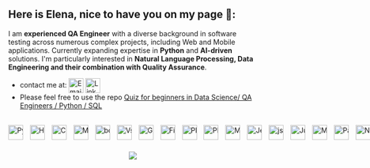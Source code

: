 ## Here is Elena, nice to have you on my page 🤗:
I am **experienced QA Engineer** with a diverse background in software testing across numerous complex projects, including Web and Mobile applications. Currently expanding expertise in **Python** and **AI-driven** solutions. I'm particularly interested in **Natural Language Processing, Data Engineering and their combination with Quality Assurance**.


- contact me at:
<a href="mailto:elena.e.gav@gmail.com" title="Email"><img alt="Email" src="https://img.shields.io/badge/Gmail-D14836?style=for-the-badge&logo=gmail&logoColor=white" height="30" align="center"/></a>
<a href="https://www.linkedin.com/in/elena-e-gavrilova/"><img  alt="LinkedIn" title="LinkedIn" src="https://img.shields.io/static/v1?message=LinkedIn&logo=linkedin&label=&color=0077B5&logoColor=white&labelColor=&style=for-the-badge" height="30" align="center" /></a>
- Please feel free to use the repo [Quiz for beginners in Data Science/ QA Engineers / Python / SQL](https://github.com/gavrie01/quiz_json)


<br>
<div align="center" style="white-space: nowrap;">
<img alt="Python" width="30px" style="padding-right:10px; padding-bottom:10px" src="https://cdn.jsdelivr.net/gh/devicons/devicon/icons/python/python-original.svg" title="Python" />
<img alt="HTML" width="30px" style="padding-right:10px; padding-bottom:10px" src="https://cdn.jsdelivr.net/gh/devicons/devicon/icons/html5/html5-plain.svg" title="HTML" />
<img alt="CSS" width="30px" style="padding-right:10px; padding-bottom:10px" src="https://cdn.jsdelivr.net/gh/devicons/devicon/icons/css3/css3-plain.svg" title="CSS" />
<img alt="Mysql" width="30px" style="padding-right:10px; padding-bottom:10px" src="https://cdn.jsdelivr.net/gh/devicons/devicon/icons/mysql/mysql-original-wordmark.svg" title="Mysql" />
<img alt="bootstrap" width="30px" style="padding-right:10px; padding-bottom:10px" src="https://cdn.jsdelivr.net/gh/devicons/devicon/icons/bootstrap/bootstrap-original.svg"  title="bootstrap" />
<img alt="VsCode" width="30px" style="padding-right:10px; padding-bottom:10px" src="https://cdn.jsdelivr.net/gh/devicons/devicon/icons/vscode/vscode-original.svg" title="VsCode" />
<img alt="Git" width="30px" style="padding-right:10px; padding-bottom:10px" src="https://cdn.jsdelivr.net/gh/devicons/devicon/icons/git/git-original.svg" title="Git" />
<img alt="Figma" width="30px" style="padding-right:10px; padding-bottom:10px" src="https://cdn.jsdelivr.net/gh/devicons/devicon/icons/figma/figma-original.svg" title="Figma" />
<img alt="Playwright" width="30px" style="padding-right:10px; padding-bottom:10px" src="https://cdn.jsdelivr.net/gh/devicons/devicon/icons/playwright/playwright-original.svg" title="Playwright" />
<img alt="Plotly" width="30px" style="padding-right:10px; padding-bottom:10px" src="https://cdn.jsdelivr.net/gh/devicons/devicon/icons/plotly/plotly-original.svg" title="Plotly" />
<img alt="Matplotlib" width="30px" style="padding-right:10px; padding-bottom:10px" src="https://cdn.jsdelivr.net/gh/devicons/devicon/icons/matplotlib/matplotlib-original.svg" title="Matplotlib" />
<img alt="Jenkins" width="30px" style="padding-right:10px; padding-bottom:10px" src="https://cdn.jsdelivr.net/gh/devicons/devicon/icons/jenkins/jenkins-original.svg" title="Jenkins" />
<img alt="json" width="30px" style="padding-right:10px; padding-bottom:10px" src="https://cdn.jsdelivr.net/gh/devicons/devicon/icons/json/json-original.svg" title="json" />
<img alt="Jupyter" width="30px" style="padding-right:10px; padding-bottom:10px" src="https://cdn.jsdelivr.net/gh/devicons/devicon/icons/jupyter/jupyter-original.svg" title="Jupyter" />
<img alt="MongoDB" width="30px" style="padding-right:10px; padding-bottom:10px" src="https://cdn.jsdelivr.net/gh/devicons/devicon/icons/mongodb/mongodb-original.svg" title="MongoDB" />
<img alt="Pandas" width="30px" style="padding-right:10px; padding-bottom:10px" src="https://cdn.jsdelivr.net/gh/devicons/devicon/icons/pandas/pandas-original.svg" title="Pandas" />
<img alt="Numpy" width="30px" style="padding-right:10px; padding-bottom:10px" src="https://cdn.jsdelivr.net/gh/devicons/devicon/icons/numpy/numpy-original.svg" title="Numpy" />
<img alt="PostgreSQL" width="30px" style="padding-right:10px; padding-bottom:10px" src="https://cdn.jsdelivr.net/gh/devicons/devicon/icons/postgresql/postgresql-original.svg" title="PostgreSQL" />
<img alt="Pycharm" width="30px" style="padding-right:10px; padding-bottom:10px" src="https://cdn.jsdelivr.net/gh/devicons/devicon/icons/pycharm/pycharm-original.svg" title="Pycharm" />
<img alt="Pytest" width="30px" style="padding-right:10px; padding-bottom:10px" src="https://cdn.jsdelivr.net/gh/devicons/devicon/icons/pytest/pytest-original.svg" title="Pytest" />
<img alt="SQLAlchemy" width="30px" style="padding-right:10px; padding-bottom:10px" src="https://cdn.jsdelivr.net/gh/devicons/devicon/icons/sqlalchemy/sqlalchemy-original.svg" title="SQLAlchemy" />
<img alt="Swagger" width="30px" style="padding-right:10px; padding-bottom:10px" src="https://cdn.jsdelivr.net/gh/devicons/devicon/icons/swagger/swagger-original.svg" title="Swagger" />
<img alt="Anaconda" width="30px" style="padding-right:10px; padding-bottom:10px" src="https://cdn.jsdelivr.net/gh/devicons/devicon/icons/anaconda/anaconda-original.svg" title="Anaconda" /> 
<img alt="openAI" width="30px" style="padding-right:10px; padding-bottom:10px" src="https://cdn.jsdelivr.net/gh/devicons/devicon/icons/openapi/openapi-original.svg" title="openAI" /> 
<img alt="PyTorch" width="30px" style="padding-right:10px; padding-bottom:10px" src="https://cdn.jsdelivr.net/gh/devicons/devicon/icons/pytorch/pytorch-original.svg" title="PyTorch" />
</div>





<p align="center">
     <img src="https://capsule-render.vercel.app/api?type=waving&color=gradient&height=100&section=footer"/>
</p>



